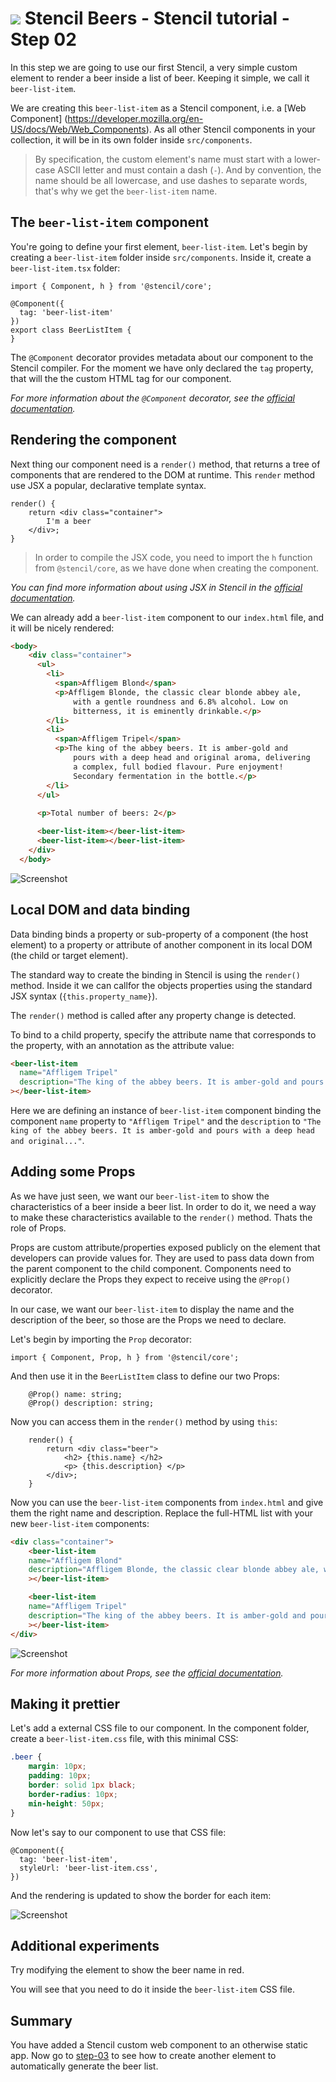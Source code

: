 # ![](../img/logo-25px.png) Stencil Beers - Stencil tutorial - Step 02

In this step we are going to use our first Stencil, a very simple custom element to render a beer inside a list of beer. Keeping it simple, we call it `beer-list-item`.

We are creating this `beer-list-item` as a Stencil component, i.e. a [Web Component] (https://developer.mozilla.org/en-US/docs/Web/Web_Components). As all other Stencil components in your collection, it will be in its own folder inside `src/components`.

> By specification, the custom element's name must start with a lower-case ASCII letter and must contain a dash (`-`). And by convention, the name should be all lowercase, and use dashes to separate words, that's why we get the `beer-list-item` name.

## The `beer-list-item` component

You're going to define your first element, `beer-list-item`. Let's begin by creating a `beer-list-item` folder inside `src/components`. Inside it, create a `beer-list-item.tsx` folder:

```tsx
import { Component, h } from '@stencil/core';

@Component({
  tag: 'beer-list-item'
})
export class BeerListItem {
}
```

The `@Component` decorator provides metadata about our component to the Stencil compiler. For the moment we have only declared the `tag` property, that will the the custom HTML tag for our component.

*For more information about the `@Component` decorator, see the [official documentation](https://stenciljs.com/docs/component).*

## Rendering the component

Next thing our component need is a `render()` method, that returns a tree of components that are rendered to the DOM at runtime. This `render` method use JSX a popular, declarative template syntax.  


```tsx
render() {
    return <div class="container">
        I'm a beer
    </div>;
}
```

> In order to compile the JSX code, you need to import the `h` function from `@stencil/core`, as we have done when creating the component.

*You can find more information about using JSX in Stencil in the [official documentation](https://stenciljs.com/docs/templating-jsx).*


We can already add a `beer-list-item` component to our `index.html` file, and it will be nicely rendered:

```html  
<body>
    <div class="container">
      <ul>
        <li>
          <span>Affligem Blond</span>
          <p>Affligem Blonde, the classic clear blonde abbey ale, 
              with a gentle roundness and 6.8% alcohol. Low on 
              bitterness, it is eminently drinkable.</p>
        </li>
        <li>
          <span>Affligem Tripel</span>
          <p>The king of the abbey beers. It is amber-gold and 
              pours with a deep head and original aroma, delivering 
              a complex, full bodied flavour. Pure enjoyment! 
              Secondary fermentation in the bottle.</p>
        </li>
      </ul>
      
      <p>Total number of beers: 2</p>

      <beer-list-item></beer-list-item>
      <beer-list-item></beer-list-item>
    </div>
  </body>
```

![Screenshot](../img/step-02-01.png)



## Local DOM and data binding 

Data binding binds a property or sub-property of a component (the host element) to a property or attribute of another component in its local DOM (the child or target element).

The standard way to create the binding in Stencil is using the `render()` method. Inside it we can callfor the objects properties using the standard JSX syntax (`{this.property_name}`).

The `render()` method is called after any property change is detected.

To bind to a child property, specify the attribute name that corresponds to the property, with an annotation as the attribute value:

```html
<beer-list-item
  name="Affligem Tripel"
  description="The king of the abbey beers. It is amber-gold and pours with a deep head and original..."
></beer-list-item>
```

Here we are defining an instance of `beer-list-item`  component binding the component `name` property to `"Affligem Tripel"` and the `description` to `"The king of the abbey beers. It is amber-gold and pours with a deep head and original..."`.


## Adding some Props

As we have just seen, we want our `beer-list-item` to show the characteristics of a beer inside a beer list. In order to do it, we need a way to make these characteristics available to the `render()` method. Thats the role of Props.

Props are custom attribute/properties exposed publicly on the element that developers can provide values for. They are used to pass data down from the parent component to the child component. Components need to explicitly declare the Props they expect to receive using the `@Prop()` decorator. 

In our case, we want our `beer-list-item` to display the name and the description of the beer, so those are the Props we need to declare.

Let's begin by importing the `Prop` decorator:

```tsx
import { Component, Prop, h } from '@stencil/core';
```

And then use it in the `BeerListItem` class to define our two Props:

```tsx
    @Prop() name: string;
    @Prop() description: string;
```

Now you can access them in the `render()` method by using `this`:

```tsx
    render() {
        return <div class="beer">
            <h2> {this.name} </h2>
            <p> {this.description} </p>
        </div>;
    }
```

Now you can use the `beer-list-item` components from `index.html` and give them the right name and description. Replace the full-HTML list with your new `beer-list-item` components:

```html
<div class="container">
    <beer-list-item
    name="Affligem Blond"
    description="Affligem Blonde, the classic clear blonde abbey ale, with a gentle roundness and 6.8%..."
    ></beer-list-item>

    <beer-list-item
    name="Affligem Tripel"
    description="The king of the abbey beers. It is amber-gold and pours with a deep head and original..."
    ></beer-list-item>
</div>
```

![Screenshot](../img/step-02-02.png)

*For more information about Props, see the [official documentation](https://stenciljs.com/docs/properties).*


## Making it prettier


Let's add a external CSS file to our component. In the component folder, create a `beer-list-item.css` file, with this minimal CSS:

```css
.beer {
    margin: 10px;
    padding: 10px;
    border: solid 1px black;
    border-radius: 10px;
    min-height: 50px;
}
```

Now let's say to our component to use that CSS file:

```tsx
@Component({
  tag: 'beer-list-item',
  styleUrl: 'beer-list-item.css',
})
```

And the rendering is updated to show the border for each item:

![Screenshot](../img/step-02-03.png)


## Additional experiments

Try modifying the element to show the beer name in red.

You will see that you need to do it inside the `beer-list-item` CSS file.

## Summary

You have added a Stencil custom web component to an otherwise static app. Now go to [step-03](../step-03/) to see how to create another element to automatically generate the beer list.